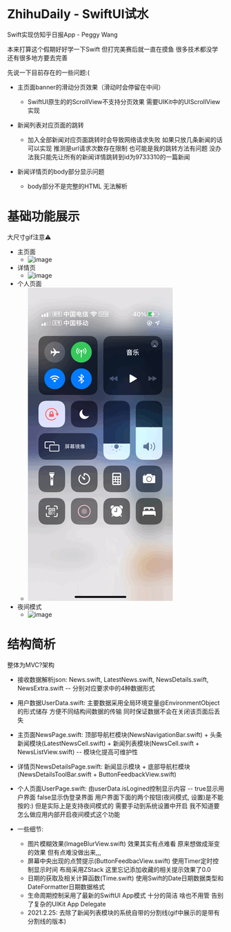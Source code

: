 # ZhihuDaily - SwiftUI试水 
Swift实现仿知乎日报App - Peggy Wang

本来打算这个假期好好学一下Swift 但打完美赛后就一直在摸鱼 很多技术都没学 还有很多地方要去完善

先说一下目前存在的一些问题:(
* 主页面banner的滑动分页效果（滑动时会停留在中间）
  * SwiftUI原生的的ScrollView不支持分页效果 需要UIKit中的UIScrollView实现

* 新闻列表对应页面的跳转
  * 加入全部新闻对应页面跳转时会导致网络请求失败 如果只放几条新闻的话可以实现 推测是url请求次数存在限制 也可能是我的跳转方法有问题 没办法我只能先让所有的新闻详情跳转到id为9733310的一篇新闻
  
* 新闻详情页的body部分显示问题
  * body部分不是完整的HTML 无法解析

# 基础功能展示 
大尺寸gif注意⚠️
  * 主页面
    * ![image](https://github.com/Peggy-Wang/ZhihuDaily/blob/master/主页面.GIF)
  * 详情页
    * ![image](https://github.com/Peggy-Wang/ZhihuDaily/blob/master/详情页.GIF)
  * 个人页面
    * ![image](https://github.com/Peggy-Wang/ZhihuDaily/blob/master/个人页面.GIF)
  * 夜间模式
    * ![image](https://github.com/Peggy-Wang/ZhihuDaily/blob/master/夜间模式.GIF)

# 结构简析
整体为MVC?架构

* 接收数据解析json: News.swift, LatestNews.swift, NewsDetails.swift, NewsExtra.swift -- 分别对应要求中的4种数据形式

* 用户数据UserData.swift: 主要数据采用全局环境变量@EnvironmentObject的形式储存 方便不同结构间数据的传输 同时保证数据不会在关闭该页面后丢失 

* 主页面NewsPage.swift: 顶部导航栏模块(NewsNavigationBar.swift) + 头条新闻模块(LatestNewsCell.swift) + 新闻列表模块(NewsCell.swift + NewsListView.swift) -- 模块化提高可维护性

* 详情页NewsDetailsPage.swift: 新闻显示模块 + 底部导航栏模块(NewsDetailsToolBar.swift + ButtonFeedbackView.swift)

* 个人页面UserPage.swift: 由userData.isLogined控制显示内容 -- true显示用户界面 false显示伪登录界面 用户界面下面的两个按钮(夜间模式, 设置)是不能按的:) 但是实际上是支持夜间模式的 需要手动到系统设置中开启 我不知道要怎么做应用内部开启夜间模式这个功能

* 一些细节: 
  * 图片模糊效果(ImageBlurView.swift) 效果其实有点难看 原来想做成渐变的效果 但有点难没做出来,,,
  * 屏幕中央出现的点赞提示(ButtonFeedbacView.swift) 使用Timer定时控制显示时间 布局采用ZStack 这里忘记添加收藏的相关提示效果了0.0
  * 日期的获取及相关计算函数(Time.swift) 使用Swift的Date日期数据类型和DateFormatter日期数据格式
  * 生命周期控制采用了最新的SwiftUI App模式 十分的简洁 啥也不用管 告别了复杂的UIKit App Delegate
  * 2021.2.25: 去除了新闻列表模块的系统自带的分割线(gif中展示的是带有分割线的版本)



  
